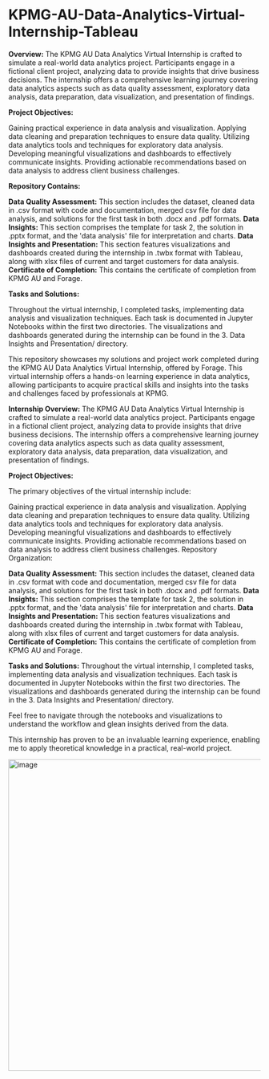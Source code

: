 # KPMG-AU-Data-Analytics-Virtual-Internship-Tableau

**Overview:**
The KPMG AU Data Analytics Virtual Internship is crafted to simulate a real-world data analytics project. Participants engage in a fictional client project, analyzing data to provide insights that drive business decisions. The internship offers a comprehensive learning journey covering data analytics aspects such as data quality assessment, exploratory data analysis, data preparation, data visualization, and presentation of findings.

**Project Objectives:**

Gaining practical experience in data analysis and visualization.
Applying data cleaning and preparation techniques to ensure data quality.
Utilizing data analytics tools and techniques for exploratory data analysis.
Developing meaningful visualizations and dashboards to effectively communicate insights.
Providing actionable recommendations based on data analysis to address client business challenges.

**Repository Contains:**

**Data Quality Assessment:** This section includes the dataset, cleaned data in .csv format with code and documentation, merged csv file for data analysis, and solutions for the first task in both .docx and .pdf formats. 
**Data Insights:** This section comprises the template for task 2, the solution in .pptx format, and the 'data analysis' file for interpretation and charts. 
**Data Insights and Presentation:** This section features visualizations and dashboards created during the internship in .twbx format with Tableau, along with xlsx files of current and target customers for data analysis. 
**Certificate of Completion:** This contains the certificate of completion from KPMG AU and Forage.

**Tasks and Solutions:**

Throughout the virtual internship, I completed tasks, implementing data analysis and visualization techniques. Each task is documented in Jupyter Notebooks within the first two directories. The visualizations and dashboards generated during the internship can be found in the 3. Data Insights and Presentation/ directory.


This repository showcases my solutions and project work completed during the KPMG AU Data Analytics Virtual Internship, offered by Forage. This virtual internship offers a hands-on learning experience in data analytics, allowing participants to acquire practical skills and insights into the tasks and challenges faced by professionals at KPMG.

**Internship Overview:**
The KPMG AU Data Analytics Virtual Internship is crafted to simulate a real-world data analytics project. Participants engage in a fictional client project, analyzing data to provide insights that drive business decisions. The internship offers a comprehensive learning journey covering data analytics aspects such as data quality assessment, exploratory data analysis, data preparation, data visualization, and presentation of findings.

**Project Objectives:**

The primary objectives of the virtual internship include:

Gaining practical experience in data analysis and visualization.
Applying data cleaning and preparation techniques to ensure data quality.
Utilizing data analytics tools and techniques for exploratory data analysis.
Developing meaningful visualizations and dashboards to effectively communicate insights.
Providing actionable recommendations based on data analysis to address client business challenges.
Repository Organization:

**Data Quality Assessment:** This section includes the dataset, cleaned data in .csv format with code and documentation, merged csv file for data analysis, and solutions for the first task in both .docx and .pdf formats.
**Data Insights:** This section comprises the template for task 2, the solution in .pptx format, and the 'data analysis' file for interpretation and charts.
**Data Insights and Presentation:** This section features visualizations and dashboards created during the internship in .twbx format with Tableau, along with xlsx files of current and target customers for data analysis.
**Certificate of Completion:** This contains the certificate of completion from KPMG AU and Forage.

**Tasks and Solutions:**
Throughout the virtual internship, I completed tasks, implementing data analysis and visualization techniques. Each task is documented in Jupyter Notebooks within the first two directories. The visualizations and dashboards generated during the internship can be found in the 3. Data Insights and Presentation/ directory.

Feel free to navigate through the notebooks and visualizations to understand the workflow and glean insights derived from the data.

This internship has proven to be an invaluable learning experience, enabling me to apply theoretical knowledge in a practical, real-world project.

<img width="621" alt="image" src="https://github.com/ukala19/KPMG-AU-Data-Analytics-Virtual-Internship-Tableau/assets/123114008/2b19106d-ffa2-4c2b-b1a9-1a5477cfab03">


